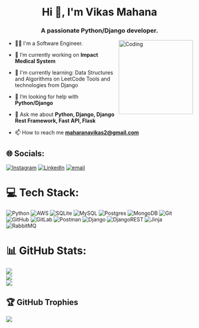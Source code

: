 
<h1 align="center">Hi 👋, I'm Vikas Mahana</h1>
<h3 align="center">A passionate Python/Django developer.</h3>
<img align="right" alt="Coding" width="200" height="200" src="https://user-images.githubusercontent.com/74038190/212259384-ac922d39-ba72-4cad-93bc-b78c83eff0b8.png"/>

- 👨‍🎓 I'm a Software Engineer.

- 🔭 I’m currently working on **Impact Medical System**

- 🌱 I'm currently learning:
    Data Structures and Algorithms on LeetCode
    Tools and technologies from Django

- 🤝 I’m looking for help with **Python/Django**

- 💬 Ask me about **Python, Django, Django Rest Framework, Fast API, Flask**

- 📫 How to reach me **maharanavikas2@gmail.com**

## 🌐 Socials:
[![Instagram](https://img.shields.io/badge/Instagram-%23E4405F.svg?logo=Instagram&logoColor=white)](https://instagram.com/vikas_mahana) [![LinkedIn](https://img.shields.io/badge/LinkedIn-%230077B5.svg?logo=linkedin&logoColor=white)](https://linkedin.com/in/https://www.linkedin.com/in/vikas-maharana-445598218/) [![email](https://img.shields.io/badge/Email-D14836?logo=gmail&logoColor=white)](mailto:maharanavikas2@gmail.com) 

# 💻 Tech Stack:
![Python](https://img.shields.io/badge/python-3670A0?style=for-the-badge&logo=python&logoColor=ffdd54) ![AWS](https://img.shields.io/badge/AWS-%23FF9900.svg?style=for-the-badge&logo=amazon-aws&logoColor=white) ![SQLite](https://img.shields.io/badge/sqlite-%2307405e.svg?style=for-the-badge&logo=sqlite&logoColor=white) ![MySQL](https://img.shields.io/badge/mysql-4479A1.svg?style=for-the-badge&logo=mysql&logoColor=white) ![Postgres](https://img.shields.io/badge/postgres-%23316192.svg?style=for-the-badge&logo=postgresql&logoColor=white) ![MongoDB](https://img.shields.io/badge/MongoDB-%234ea94b.svg?style=for-the-badge&logo=mongodb&logoColor=white) ![Git](https://img.shields.io/badge/git-%23F05033.svg?style=for-the-badge&logo=git&logoColor=white) ![GitHub](https://img.shields.io/badge/github-%23121011.svg?style=for-the-badge&logo=github&logoColor=white) ![GitLab](https://img.shields.io/badge/gitlab-%23181717.svg?style=for-the-badge&logo=gitlab&logoColor=white) ![Postman](https://img.shields.io/badge/Postman-FF6C37?style=for-the-badge&logo=postman&logoColor=white) ![Django](https://img.shields.io/badge/django-%23092E20.svg?style=for-the-badge&logo=django&logoColor=white) ![DjangoREST](https://img.shields.io/badge/DJANGO-REST-ff1709?style=for-the-badge&logo=django&logoColor=white&color=ff1709&labelColor=gray) ![Jinja](https://img.shields.io/badge/jinja-white.svg?style=for-the-badge&logo=jinja&logoColor=black) ![RabbitMQ](https://img.shields.io/badge/rabbitmq-FF6600?style=for-the-badge&logo=rabbitmq&logoColor=white)
# 📊 GitHub Stats:
![](https://github-readme-stats.vercel.app/api?username=Vikas-Mahana&theme=merko&hide_border=false&include_all_commits=true&count_private=false)<br/>
![](https://github-readme-streak-stats.herokuapp.com/?user=Vikas-Mahana&theme=merko&hide_border=false)<br/>
![](https://github-readme-stats.vercel.app/api/top-langs/?username=Vikas-Mahana&theme=merko&hide_border=false&include_all_commits=true&count_private=false&layout=compact)
## 🏆 GitHub Trophies
![](https://github-profile-trophy.vercel.app/?username=Vikas-Mahana&theme=radical&rank=S,A,B,B,C&no-bg=true&margin-w=4)




